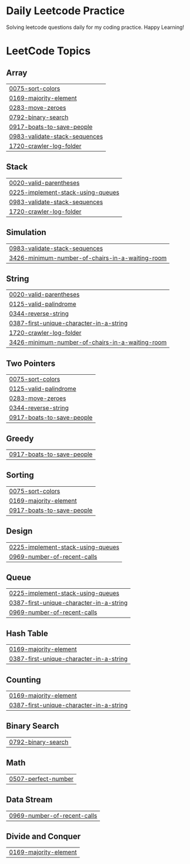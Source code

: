 # Daily Leetcode Practice
Solving leetcode questions daily for my coding practice. Happy Learning!

<!---LeetCode Topics Start-->
# LeetCode Topics
## Array
|  |
| ------- |
| [0075-sort-colors](https://github.com/A5jadAli/leetcode-practice/tree/master/0075-sort-colors) |
| [0169-majority-element](https://github.com/A5jadAli/leetcode-practice/tree/master/0169-majority-element) |
| [0283-move-zeroes](https://github.com/A5jadAli/leetcode-practice/tree/master/0283-move-zeroes) |
| [0792-binary-search](https://github.com/A5jadAli/leetcode-practice/tree/master/0792-binary-search) |
| [0917-boats-to-save-people](https://github.com/A5jadAli/leetcode-practice/tree/master/0917-boats-to-save-people) |
| [0983-validate-stack-sequences](https://github.com/A5jadAli/leetcode-practice/tree/master/0983-validate-stack-sequences) |
| [1720-crawler-log-folder](https://github.com/A5jadAli/leetcode-practice/tree/master/1720-crawler-log-folder) |
## Stack
|  |
| ------- |
| [0020-valid-parentheses](https://github.com/A5jadAli/leetcode-practice/tree/master/0020-valid-parentheses) |
| [0225-implement-stack-using-queues](https://github.com/A5jadAli/leetcode-practice/tree/master/0225-implement-stack-using-queues) |
| [0983-validate-stack-sequences](https://github.com/A5jadAli/leetcode-practice/tree/master/0983-validate-stack-sequences) |
| [1720-crawler-log-folder](https://github.com/A5jadAli/leetcode-practice/tree/master/1720-crawler-log-folder) |
## Simulation
|  |
| ------- |
| [0983-validate-stack-sequences](https://github.com/A5jadAli/leetcode-practice/tree/master/0983-validate-stack-sequences) |
| [3426-minimum-number-of-chairs-in-a-waiting-room](https://github.com/A5jadAli/leetcode-practice/tree/master/3426-minimum-number-of-chairs-in-a-waiting-room) |
## String
|  |
| ------- |
| [0020-valid-parentheses](https://github.com/A5jadAli/leetcode-practice/tree/master/0020-valid-parentheses) |
| [0125-valid-palindrome](https://github.com/A5jadAli/leetcode-practice/tree/master/0125-valid-palindrome) |
| [0344-reverse-string](https://github.com/A5jadAli/leetcode-practice/tree/master/0344-reverse-string) |
| [0387-first-unique-character-in-a-string](https://github.com/A5jadAli/leetcode-practice/tree/master/0387-first-unique-character-in-a-string) |
| [1720-crawler-log-folder](https://github.com/A5jadAli/leetcode-practice/tree/master/1720-crawler-log-folder) |
| [3426-minimum-number-of-chairs-in-a-waiting-room](https://github.com/A5jadAli/leetcode-practice/tree/master/3426-minimum-number-of-chairs-in-a-waiting-room) |
## Two Pointers
|  |
| ------- |
| [0075-sort-colors](https://github.com/A5jadAli/leetcode-practice/tree/master/0075-sort-colors) |
| [0125-valid-palindrome](https://github.com/A5jadAli/leetcode-practice/tree/master/0125-valid-palindrome) |
| [0283-move-zeroes](https://github.com/A5jadAli/leetcode-practice/tree/master/0283-move-zeroes) |
| [0344-reverse-string](https://github.com/A5jadAli/leetcode-practice/tree/master/0344-reverse-string) |
| [0917-boats-to-save-people](https://github.com/A5jadAli/leetcode-practice/tree/master/0917-boats-to-save-people) |
## Greedy
|  |
| ------- |
| [0917-boats-to-save-people](https://github.com/A5jadAli/leetcode-practice/tree/master/0917-boats-to-save-people) |
## Sorting
|  |
| ------- |
| [0075-sort-colors](https://github.com/A5jadAli/leetcode-practice/tree/master/0075-sort-colors) |
| [0169-majority-element](https://github.com/A5jadAli/leetcode-practice/tree/master/0169-majority-element) |
| [0917-boats-to-save-people](https://github.com/A5jadAli/leetcode-practice/tree/master/0917-boats-to-save-people) |
## Design
|  |
| ------- |
| [0225-implement-stack-using-queues](https://github.com/A5jadAli/leetcode-practice/tree/master/0225-implement-stack-using-queues) |
| [0969-number-of-recent-calls](https://github.com/A5jadAli/leetcode-practice/tree/master/0969-number-of-recent-calls) |
## Queue
|  |
| ------- |
| [0225-implement-stack-using-queues](https://github.com/A5jadAli/leetcode-practice/tree/master/0225-implement-stack-using-queues) |
| [0387-first-unique-character-in-a-string](https://github.com/A5jadAli/leetcode-practice/tree/master/0387-first-unique-character-in-a-string) |
| [0969-number-of-recent-calls](https://github.com/A5jadAli/leetcode-practice/tree/master/0969-number-of-recent-calls) |
## Hash Table
|  |
| ------- |
| [0169-majority-element](https://github.com/A5jadAli/leetcode-practice/tree/master/0169-majority-element) |
| [0387-first-unique-character-in-a-string](https://github.com/A5jadAli/leetcode-practice/tree/master/0387-first-unique-character-in-a-string) |
## Counting
|  |
| ------- |
| [0169-majority-element](https://github.com/A5jadAli/leetcode-practice/tree/master/0169-majority-element) |
| [0387-first-unique-character-in-a-string](https://github.com/A5jadAli/leetcode-practice/tree/master/0387-first-unique-character-in-a-string) |
## Binary Search
|  |
| ------- |
| [0792-binary-search](https://github.com/A5jadAli/leetcode-practice/tree/master/0792-binary-search) |
## Math
|  |
| ------- |
| [0507-perfect-number](https://github.com/A5jadAli/leetcode-practice/tree/master/0507-perfect-number) |
## Data Stream
|  |
| ------- |
| [0969-number-of-recent-calls](https://github.com/A5jadAli/leetcode-practice/tree/master/0969-number-of-recent-calls) |
## Divide and Conquer
|  |
| ------- |
| [0169-majority-element](https://github.com/A5jadAli/leetcode-practice/tree/master/0169-majority-element) |
<!---LeetCode Topics End-->
